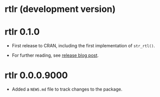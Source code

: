 # rtlr (development version)

# rtlr 0.1.0

-   First release to CRAN, including the first implementation of `str_rtl()`.

-   For further reading, see [release blog post](https://matanhakim.org/posts/2023-04-05-rtlr-0-1-0/).

# rtlr 0.0.0.9000

-   Added a `NEWS.md` file to track changes to the package.
